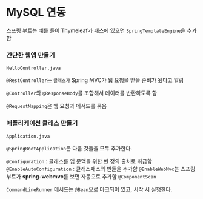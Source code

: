 # MySQL 연동

스프링 부트는 예를 들어 Thymeleaf가 패스에 있으면 `SpringTemplateEngine`을 추가함

### 간단한 웹앱 만들기

`HelloController.java`

`@RestController`는 `클래스가` Spring MVC가 웹 요청을 받을 준비가 됬다고 알림

`@Controller`와 `@ResponseBody`를 조합해서 데이터를 반환하도록 함

`@RequestMapping`은 웹 요청과 메서드를 묶음


### 애플리케이션 클래스 만들기

`Application.java`

`@SpringBootApplication`은 다음 것들을 모두 추가한다.

`@Configuration` : 클래스를 앱 문맥을 위한 빈 정의 출처로 취급함
`@EnableAutoConfiguration` : 클래스패스의 빈들을 추가함
`@EnableWebMvc`는 스프링 부트가 **spring-webmvc**를 보면 자동으로 추가함
`@ComponentScan`

`CommandLineRunner` 메서드는 `@Bean`으로 마크되어 있고, 시작 시 실행한다.